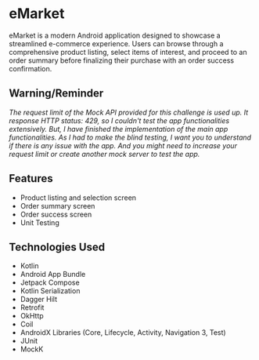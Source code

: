 # eMarket

eMarket is a modern Android application designed to showcase a streamlined e-commerce experience. Users can browse through a comprehensive product listing, select items of interest, and proceed to an order summary before finalizing their purchase with an order success confirmation.

## Warning/Reminder

*The request limit of the Mock API provided for this challenge is used up. It response HTTP status: 429, so I couldn't test the app functionalities extensively. But, I have finished the implementation of the  main app functionalities. As I had to make the blind testing, I want you to understand if there is any issue with the app. And you might need to increase your request limit or create another mock server to test the app.*

## Features

*   Product listing and selection screen
*   Order summary screen
*   Order success screen
*   Unit Testing

## Technologies Used

*   Kotlin
*   Android App Bundle
*   Jetpack Compose
*   Kotlin Serialization
*   Dagger Hilt
*   Retrofit
*   OkHttp
*   Coil
*   AndroidX Libraries (Core, Lifecycle, Activity, Navigation 3, Test)
*   JUnit
*   MockK